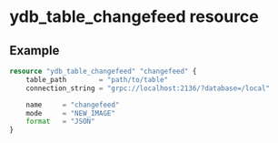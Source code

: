 # ydb_table_changefeed resource

## Example

```tf
resource "ydb_table_changefeed" "changefeed" {
    table_path        = "path/to/table"
    connection_string = "grpc://localhost:2136/?database=/local"

    name     = "changefeed"
    mode     = "NEW_IMAGE"
    format   = "JSON"
}
```